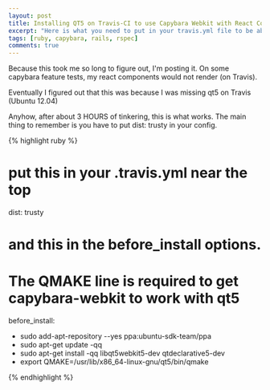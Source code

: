 ```yaml
---
layout: post
title: Installing QT5 on Travis-CI to use Capybara Webkit with React Components
excerpt: "Here is what you need to put in your travis.yml file to be able to test react components using capybara-webkit"
tags: [ruby, capybara, rails, rspec]
comments: true
---
```


Because this took me so long to figure out, I'm posting it.  On some capybara feature tests, my react components would not render (on Travis).

Eventually I figured out that this was because I was missing qt5 on Travis (Ubuntu 12.04)

Anyhow, after about 3 HOURS of tinkering, this is what works.  The main thing to remember is you have to put dist: trusty in your config.

{% highlight ruby %}

# put this in your .travis.yml near the top
dist: trusty

# and this in the before_install options.
# The QMAKE line is required to get capybara-webkit to work with qt5
before_install:
- sudo add-apt-repository --yes ppa:ubuntu-sdk-team/ppa
- sudo apt-get update -qq
- sudo apt-get install -qq libqt5webkit5-dev qtdeclarative5-dev
- export QMAKE=/usr/lib/x86_64-linux-gnu/qt5/bin/qmake

{% endhighlight %}
